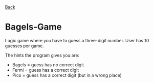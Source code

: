 [Back](../../)
# Bagels-Game
Logic game where you have to guess a three-digit number.
User has 10 guesses per game.

The hints the program gives you are:
- Bagels = guess has no correct digit
- Fermi  = guess has a correct digit
- Pico   = guess has a correct digit (but in a wrong place)

